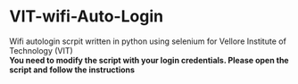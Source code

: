 # VIT-wifi-Auto-Login
Wifi autologin scrpit written in python using selenium for Vellore Institute of Technology (VIT) <br>
**You need to modify the script with your login credentials. Please open the script and follow the instructions**


